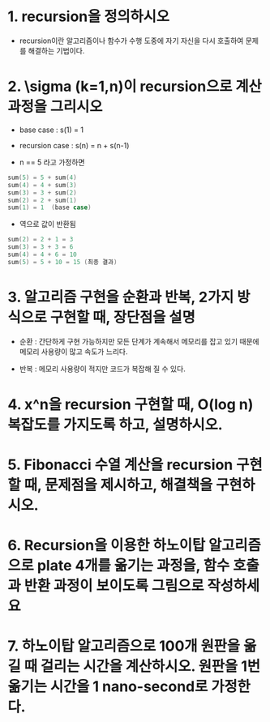 # 1. recursion을 정의하시오

- recursion이란 알고리즘이나 함수가 수행 도중에 자기 자신을 다시 호출하여 문제를 해결하는 기법이다.



# 2. \sigma (k=1,n)이 recursion으로 계산 과정을 그리시오

- base case : s(1) = 1
- recursion case : s(n) = n + s(n-1)

- n == 5 라고 가정하면 
```c
sum(5) = 5 + sum(4)
sum(4) = 4 + sum(3)
sum(3) = 3 + sum(2)
sum(2) = 2 + sum(1)
sum(1) = 1  (base case)
```

- 역으로 값이 반환됨
```c
sum(2) = 2 + 1 = 3
sum(3) = 3 + 3 = 6
sum(4) = 4 + 6 = 10
sum(5) = 5 + 10 = 15 (최종 결과)
```



# 3. 알고리즘 구현을 순환과 반복, 2가지 방식으로 구현할 때, 장단점을 설명

- 순환 : 간단하게 구현 가능하지만 모든 단계가 계속해서 메모리를 잡고 있기 때문에 메모리 사용량이 많고 속도가 느리다.

- 반복 : 메모리 사용량이 적지만 코드가 복잡해 질 수 있다.



# 4. x^n을 recursion 구현할 때, O(log n) 복잡도를 가지도록 하고, 설명하시오.



# 5. Fibonacci 수열 계산을 recursion 구현할 때, 문제점을 제시하고, 해결책을 구현하시오.



# 6. Recursion을 이용한 하노이탑 알고리즘으로 plate 4개를 옮기는 과정을, 함수 호출과 반환 과정이 보이도록 그림으로 작성하세요



# 7. 하노이탑 알고리즘으로 100개 원판을 옮길 때 걸리는 시간을 계산하시오. 원판을 1번 옮기는 시간을 1 nano-second로 가정한다.
